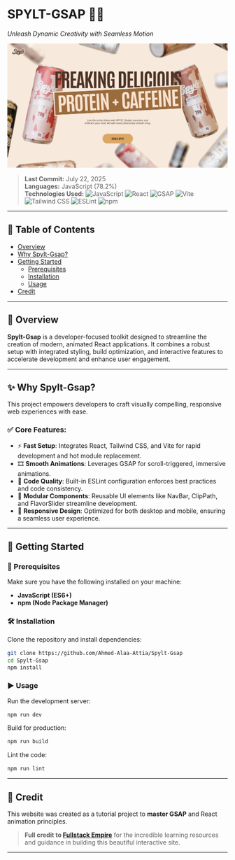 # SPYLT-GSAP 🚀🎨

_Unleash Dynamic Creativity with Seamless Motion_

![Preview](public/images/headshot.png)

> **Last Commit:** July 22, 2025  
> **Languages:** JavaScript (78.2%)  
> **Technologies Used:** ![JavaScript](https://img.shields.io/badge/-JavaScript-F7DF1E?style=flat&logo=javascript&logoColor=000) ![React](https://img.shields.io/badge/-React-61DAFB?style=flat&logo=react&logoColor=000) ![GSAP](https://img.shields.io/badge/-GSAP-88CE02?style=flat&logo=greensock&logoColor=000) ![Vite](https://img.shields.io/badge/-Vite-646CFF?style=flat&logo=vite&logoColor=fff) ![Tailwind CSS](https://img.shields.io/badge/-Tailwind%20CSS-38B2AC?style=flat&logo=tailwind-css&logoColor=fff) ![ESLint](https://img.shields.io/badge/-ESLint-4B32C3?style=flat&logo=eslint&logoColor=fff) ![npm](https://img.shields.io/badge/-npm-CB3837?style=flat&logo=npm&logoColor=fff)

---

## 📑 Table of Contents

- [Overview](#overview)
- [Why Spylt-Gsap?](#why-spylt-gsap)
- [Getting Started](#getting-started)
  - [Prerequisites](#prerequisites)
  - [Installation](#installation)
  - [Usage](#usage)
- [Credit](#credit)

---

## 📌 Overview

**Spylt-Gsap** is a developer-focused toolkit designed to streamline the creation of modern, animated React applications. It combines a robust setup with integrated styling, build optimization, and interactive features to accelerate development and enhance user engagement.

---

## ✨ Why Spylt-Gsap?

This project empowers developers to craft visually compelling, responsive web experiences with ease.

### ✅ Core Features:

- ⚡ **Fast Setup**: Integrates React, Tailwind CSS, and Vite for rapid development and hot module replacement.
- 🎞 **Smooth Animations**: Leverages GSAP for scroll-triggered, immersive animations.
- 🧹 **Code Quality**: Built-in ESLint configuration enforces best practices and code consistency.
- 🧩 **Modular Components**: Reusable UI elements like NavBar, ClipPath, and FlavorSlider streamline development.
- 📱 **Responsive Design**: Optimized for both desktop and mobile, ensuring a seamless user experience.

---

## 🚀 Getting Started

### 🧰 Prerequisites

Make sure you have the following installed on your machine:

- **JavaScript (ES6+)**
- **npm (Node Package Manager)**

### 🛠️ Installation

Clone the repository and install dependencies:

```bash
git clone https://github.com/Ahmed-Alaa-Attia/Spylt-Gsap
cd Spylt-Gsap
npm install
```

### ▶️ Usage

Run the development server:

```bash
npm run dev
```

Build for production:

```bash
npm run build
```

Lint the code:

```bash
npm run lint
```

---

## 🙌 Credit

This website was created as a tutorial project to **master GSAP** and React animation principles.

> **Full credit to [Fullstack Empire](https://www.youtube.com/@FullstackEmpire)** for the incredible learning resources and guidance in building this beautiful interactive site.

---
